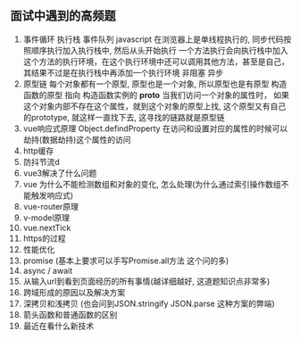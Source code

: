 ## 面试中遇到的高频题
1. 事件循环
    执行栈
    事件队列
  javascript 在浏览器上是单线程执行的, 同步代码按照顺序执行加入执行栈中, 然后从头开始执行
  一个方法执行会向执行栈中加入这个方法的执行环境，在这个执行环境中还可以调用其他方法，甚至是自己，其结果不过是在执行栈中再添加一个执行环境
  非阻塞 异步
2. 原型链
   每个对象都有一个原型, 原型也是一个对象, 所以原型也是有原型
   构造函数的原型 指向 构造函数实例的 __proto__
   当我们访问一个对象的属性时， 如果这个对象内部不存在这个属性，就到这个对象的原型上找, 这个原型又有自己的prototype, 就这样一直找下去, 这寻找的链路就是原型链
3. vue响应式原理
   Object.defindProperty
  在访问和设置对应的属性的时候可以劫持(数据劫持)这个属性的访问
4. http缓存
5. 防抖节流d
6. vue3解决了什么问题
7. vue 为什么不能检测数组和对象的变化, 怎么处理(为什么通过索引操作数组不能触发响应式)
8. vue-router原理
9.  v-model原理
10. vue.nextTick
11. https的过程
12. 性能优化
13. promise (基本上要求可以手写Promise.all方法 这个问的多)
14. async / await
15. 从输入url到看到页面经历的所有事情(越详细越好, 这道题知识点非常多)
16. 跨域形成的原因以及解决方案
17. 深拷贝和浅拷贝 (也会问到JSON.stringify JSON.parse 这种方案的弊端)
18. 箭头函数和普通函数的区别
19. 最近在看什么新技术